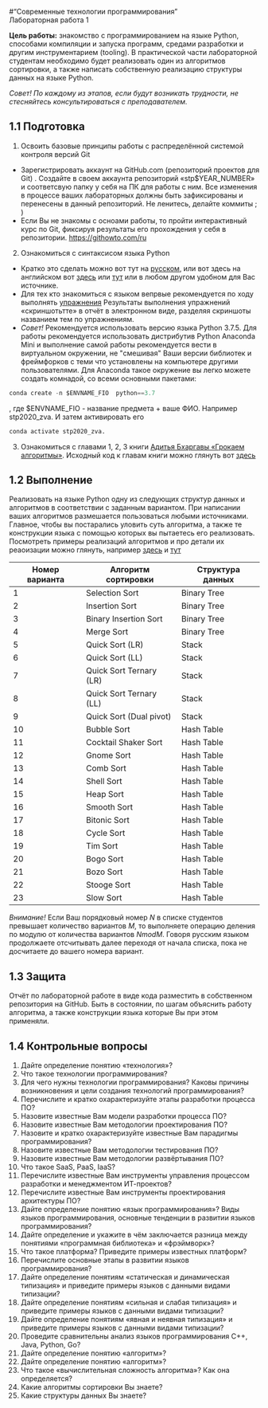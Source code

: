 #“Современные технологии программирования” <br/> Лабораторная работа 1

**Цель работы:** знакомство с программированием на языке Python, способами компиляции и запуска программ, средами разработки и другим инструментарием (tooling).  В практической части лабораторной студентам необходимо будет реализовать один из алгоритмов сортировки,  а также написать собственную реализацию структуры данных на языке Python.

*Совет! По каждому из этапов, если будут возникать трудности, не стесняйтесь консультироваться с преподавателем.*

## 1.1 Подготовка 
1. Освоить базовые принципы работы с распределённой cистемой контроля версий Git
- Зарегистрировать аккаунт на GitHub.com (репозиторий проектов для Git) . Создайте в своем аккаунта репозиторий  «stp$YEAR_NUMBER» и соответсвую папку у себя на ПК для работы с ним. Все изменения в процессе ваших лабораторных должны быть зафиксированы и перенесены в данный репозиторий. Не ленитесь, делайте коммиты ; )
- Если Вы не знакомы с осноами работы, то пройти интерактивный курс по Git, фиксируя результаты его прохождения у себя в репозитории.
	https://githowto.com/ru

2. Ознакомиться с синтаксисом языка Python
- Кратко это сделать можно вот тут на [русском](https://learnxinyminutes.com/docs/ru-ru/python-ru), или вот здесь на английском вот [здесь](https://www.w3schools.com/python/default.asp) или [тут](https://jakevdp.github.io/WhirlwindTourOfPython) или в любом другом удобном для Вас источнике.
- Для тех кто знакомиться с языком вепрвые рекомендуется по ходу выполнять [упражнения](https://www.w3schools.com/python/exercise.asp) Результаты выполнения упражнений «скриншотьтте» в отчёт в электронном виде, разделяя скриншоты названием тем по упражнениям.
- *Совет!* Рекомендуется использовать версию языка Python 3.7.5. Для работы рекомендуется использовать дистрибутив Python Anaconda Mini и выполнение самой работы рекомендуется вести в виртуальном окружении, не "смешивая" Ваши версии библиотек и фреймфорков с теми что установлены на компьютере другими пользователями. Для Anaconda такое окружение вы легко можете создать комнадой, со всеми основными пакетами:
```python
conda create -n $ENVNAME_FIO  python==3.7 
``` 
, где $ENVNAME_FIO - название предмета + ваше ФИО. Например stp2020_zva.
И затем активировать его 
```python
сonda activate stp2020_zva.
```

3. Ознакомиться c главами 1, 2, 3 книги [Адитья Бхаргавы «Грокаем алгоритмы»](https://yadi.sk/i/vxc46rgsbi6Pmg). Исходный код к главам книги можно глянуть вот [здесь](https://github.com/egonSchiele/grokking_algorithms)

## 1.2 Выполнение

Реализовать на языке Python одну из следующих структур данных и алгоритмов в соответствии с заданным вариантом.  При написании ваших алгоритмов размешается пользоваться любыми источниками. Главное, чтобы вы постарались уловить суть алгоритма, а также те конструкции языка с помощью которых вы пытаетесь его реализовать. Посмотреть примеры реализаций алгоритмов и про детали их реаоизации можно глянуть, например [здесь](https://panthema.net/2013/sound-of-sorting/) и [тут](http://algs4.cs.princeton.edu/home/)

Номер варианта |	Алгоритм сортировки |	Структура данных
--- | --- | ---
1 |	Selection Sort | Binary Tree
2 | Insertion Sort | Binary Tree
3 | Binary Insertion Sort | Binary Tree
4 | Merge Sort | Binary Tree
5 | Quick Sort (LR) | Stack
6 | Quick Sort (LL) | Stack
7 | Quick Sort Ternary (LR) | Stack
8 | Quick Sort Ternary (LL) | Stack
9 | Quick Sort (Dual pivot) | Stack
10 | Bubble Sort | Hash Table
11 | Cocktail Shaker Sort | Hash Table
12 | Gnome Sort | Hash Table
13 | Comb Sort | Hash Table
14 | Shell Sort | Hash Table
15 | Heap Sort | Hash Table
16 | Smooth Sort | Hash Table
17 | Bitonic Sort | Hash Table
18 | Cycle Sort | Hash Table
19 | Tim Sort | Hash Table
20 | Bogo Sort | Hash Table
21 | Bozo Sort | Hash Table
22 | Stooge Sort | Hash Table
23 | Slow Sort | Hash Table

*Внимание!* Если Ваш порядковый номер *N* в списке студентов превышает количество вариантов *M*,  то выполняете операцию деления по модулю  от количества вариантов *NmodM*. Говоря русским языком продолжаете отсчитывать далее переходя от начала списка, пока не досчитаете до вашего номера вариант.

## 1.3 Защита

Отчёт по лабораторной работе в виде кода разместить в собственном репозитория на GitHub. 
Быть в состоянии, по шагам объяснить работу алгоритма, а также конструкции языка которые Вы при этом применяли.

## 1.4 Контрольные вопросы

1. Дайте определение понятию «технология»? 
2. Что такое технологии программирования?
3.	Для чего нужны технологии программирования? Каковы причины возникновения и цели создания технологий программирования?
4. Перечислите и кратко охарактеризуйте этапы разработки процесса ПО?
5. Назовите известные Вам модели разработки процесса ПО?
6. Назовите известные Вам методологии проектирования ПО?
7. Назовите и кратко охарактеризуйте известные Вам парадигмы программирования?
8. Назовите известные Вам методологии тестирования ПО?
9. Назовите известные Вам методологии развёртывания ПО?
10. Что такое SaaS, PaaS, IaaS?
11. Перечислите известные Вам инструменты управления процессом разработки и менеджментом ИТ-проектов?
12. Перечислите известные Вам инструменты проектирования архитектуры ПО?
13. Дайте определение понятию «язык программирования»? Виды языков программирования, основные тенденции в развитии языков программирования?
14. Дайте определение и укажите в чём заключается разница между понятиями «программная библиотека» и «фрэймворк»?
15. Что такое платформа? Приведите примеры известных платформ?
16. Перечислите основные этапы в развитии языков программирования?
17. Дайте определение понятиям «статическая и динамическая типизация» и приведите примеры языков с данными видами типизации? 
18. Дайте определение понятиям «сильная и слабая типизация» и приведите примеры языков с данными видами типизации? 
19. Дайте определение понятиям «явная и неявная типизация» и приведите примеры языков с данными видами типизации?
20. Проведите сравнительны анализ языков программирования С++, Java, Python, Go?
21. Дайте определение понятию «алгоритм»?
22. Дайте определение понятию «алгоритм»?
23. Что такое «вычислительная сложность алгоритма»? Как она определяется?
24. Какие алгоритмы сортировки Вы знаете?
25. Какие структуры данных Вы знаете?
